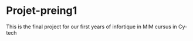 # Projet-preing1

This is the final project for our first years of infortique in MIM cursus in Cy-tech
